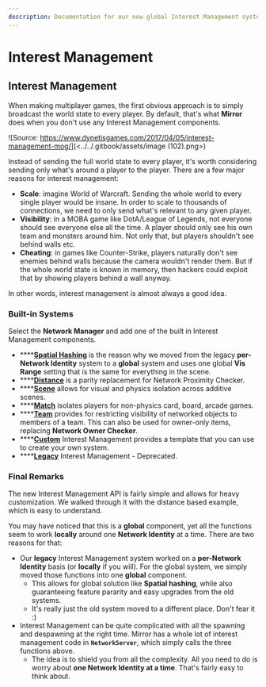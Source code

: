 ```yaml
---
description: Documentation for our new global Interest Management system.
---
```


# Interest Management

## Interest Management

When making multiplayer games, the first obvious approach is to simply broadcast the world state to every player. By default, that's what **Mirror** does when you don't use any Interest Management components.

![Source: https://www.dynetisgames.com/2017/04/05/interest-management-mog/](<../../.gitbook/assets/image (102).png>)

Instead of sending the full world state to every player, it's worth considering sending only what's around a player to the player. There are a few major reasons for interest management:

* **Scale**: imagine World of Warcraft. Sending the whole world to every single player would be insane. In order to scale to thousands of connections, we need to only send what's relevant to any given player.
* **Visibility**: in a MOBA game like DotA/League of Legends, not everyone should see everyone else all the time. A player should only see his own team and monsters around him. Not only that, but players shouldn't see behind walls etc.
* **Cheating**: in games like Counter-Strike, players naturally don't see enemies behind walls because the camera wouldn't render them. But if the whole world state is known in memory, then hackers could exploit that by showing players behind a wall anyway.

In other words, interest management is almost always a good idea.

### Built-in Systems

Select the **Network Manager** and add one of the built in Interest Management components.

* ****[**Spatial Hashing**](spatial-hashing.md) is the reason why we moved from the legacy **per-Network Identity** system to a **global** system and uses one global **Vis Range** setting that is the same for everything in the scene.&#x20;
* ****[**Distance**](distance.md) is a parity replacement for Network Proximity Checker.
* ****[**Scene**](scene.md) allows for visual and physics isolation across additive scenes.
* ****[**Match**](match.md) isolates players for non-physics card, board, arcade games.
* ****[**Team**](team.md) provides for restricting visibility of networked objects to members of a team. This can also be used for owner-only items, replacing **Network Owner Checker**.
* ****[**Custom**](custom.md) Interest Management provides a template that you can use to create your own system.
* ****[**Legacy**](legacy-interest-management.md) Interest Management - Deprecated.

### Final Remarks

The new Interest Management API is fairly simple and allows for heavy customization. We walked through it with the distance based example, which is easy to understand.&#x20;

You may have noticed that this is a **global** component, yet all the functions seem to work **locally** around one **Network Identity** at a time. There are two reasons for that:

* Our **legacy** Interest Management system worked on a **per-Network Identity** basis (or **locally** if you will). For the global system, we simply moved those functions into one **global** component.&#x20;
  * This allows for global solution like **Spatial hashing**, while also guaranteeing feature pararity and easy upgrades from the old systems.
  * It's really just the old system moved to a different place. Don't fear it :)
* Interest Management can be quite complicated with all the spawning and despawning at the right time. Mirror has a whole lot of interest management code in **`NetworkServer`**, which simply calls the three functions above.&#x20;
  * The idea is to shield you from all the complexity. All you need to do is worry about **one Network Identity at a time**. That's fairly easy to think about.
